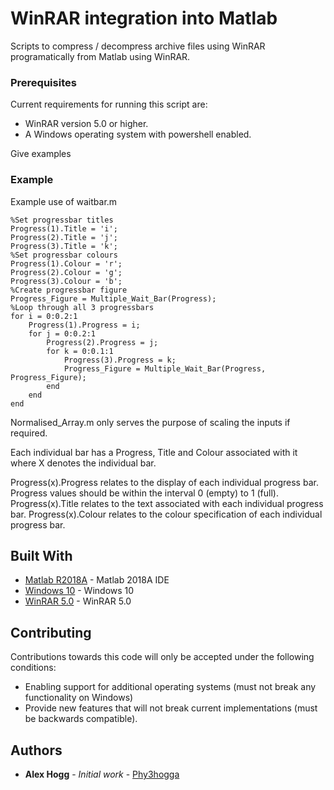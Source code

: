 # WinRAR integration into Matlab

Scripts to compress / decompress archive files using WinRAR programatically from Matlab using WinRAR.

### Prerequisites

Current requirements for running this script are:
* WinRAR version 5.0 or higher.
* A Windows operating system with powershell enabled.

Give examples

### Example

Example use of waitbar.m

```
%Set progressbar titles
Progress(1).Title = 'i';
Progress(2).Title = 'j';
Progress(3).Title = 'k';
%Set progressbar colours
Progress(1).Colour = 'r';
Progress(2).Colour = 'g';
Progress(3).Colour = 'b';
%Create progressbar figure
Progress_Figure = Multiple_Wait_Bar(Progress);
%Loop through all 3 progressbars
for i = 0:0.2:1
    Progress(1).Progress = i;
    for j = 0:0.2:1
        Progress(2).Progress = j;
        for k = 0:0.1:1
            Progress(3).Progress = k;
            Progress_Figure = Multiple_Wait_Bar(Progress, Progress_Figure);
        end
    end
end
```

Normalised_Array.m only serves the purpose of scaling the inputs if required.

Each individual bar has a Progress, Title and Colour associated with it where X denotes the individual bar.

Progress(x).Progress relates to the display of each individual progress bar. Progress values should be within the interval 0 (empty) to 1 (full).
Progress(x).Title relates to the text associated with each individual progress bar.
Progress(x).Colour relates to the colour specification of each individual progress bar.

## Built With

* [Matlab R2018A](https://www.mathworks.com/products/matlab.html) - Matlab 2018A IDE
* [Windows 10](https://www.microsoft.com/en-gb/software-download/windows10) - Windows 10
* [WinRAR 5.0](https://www.rarlab.com/) - WinRAR 5.0

## Contributing

Contributions towards this code will only be accepted under the following conditions:
* Enabling support for additional operating systems (must not break any functionality on Windows)
* Provide new features that will not break current implementations (must be backwards compatible).

## Authors

* **Alex Hogg** - *Initial work* - [Phy3hogga](https://github.com/Phy3hogga)
